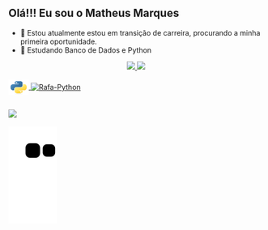 ## Olá!!! Eu sou o Matheus Marques

- 🔭 Estou atualmente estou em transição de carreira, procurando a minha primeira oportunidade.
- 🌱 Estudando Banco de Dados e Python

<div align="center">
  <a href="https://github.com/matheusssilva123">
  <img height="180em" src="https://github-readme-stats.vercel.app/api?username=matheusmarques&show_icons=true&theme=dracula&include_all_commits=true&count_private=true"/>
  <img height="180em" src="https://github-readme-stats.vercel.app/api/top-langs/?username=matheusmarques&layout=compact&langs_count=7&theme=dracula"/>
</div>
<div style="display: inline_block"><br>
 
  <img align="center" alt="Rafa-Python" height="30" width="40" src="https://raw.githubusercontent.com/devicons/devicon/master/icons/python/python-original.svg">
 <img align="center" alt="Rafa-Python" height="30" width="40"  src="https://cdn.jsdelivr.net/gh/devicons/devicon/icons/mysql/mysql-original.svg" />
</div>

  ##
 
<div> 
  
  <a href="https://www.linkedin.com/in/matheus-marques-da-silva-contato" target="_blank"><img src="https://img.shields.io/badge/-LinkedIn-%230077B5?style=for-the-badge&logo=linkedin&logoColor=white" target="_blank"></a> 
 
  ![Snake animation](https://github.com/rafaballerini/rafaballerini/blob/output/github-contribution-grid-snake.svg)
 
</div>
